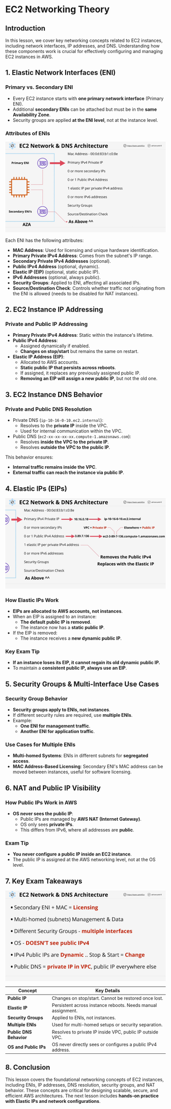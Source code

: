 # EC2 Networking Theory

## Introduction

In this lesson, we cover key networking concepts related to EC2 instances, including network interfaces, IP addresses, and DNS. Understanding how these components work is crucial for effectively configuring and managing EC2 instances in AWS.

## **1. Elastic Network Interfaces (ENI)**

### **Primary vs. Secondary ENI**

- Every EC2 instance starts with **one primary network interface** (Primary ENI).
- Additional **secondary ENIs** can be attached but must be in the **same Availability Zone**.
- Security groups are applied **at the ENI level**, not at the instance level.

### **Attributes of ENIs**

![alt text](./Images/image-25.png)

Each ENI has the following attributes:

- **MAC Address**: Used for licensing and unique hardware identification.
- **Primary Private IPv4 Address**: Comes from the subnet's IP range.
- **Secondary Private IPv4 Addresses** (optional).
- **Public IPv4 Address** (optional, dynamic).
- **Elastic IP (EIP)** (optional, static public IP).
- **IPv6 Addresses** (optional, always public).
- **Security Groups**: Applied to ENI, affecting all associated IPs.
- **Source/Destination Check**: Controls whether traffic not originating from the ENI is allowed (needs to be disabled for NAT instances).

## **2. EC2 Instance IP Addressing**

### **Private and Public IP Addressing**

- **Primary Private IPv4 Address**: Static within the instance's lifetime.
- **Public IPv4 Address**:
  - Assigned dynamically if enabled.
  - **Changes on stop/start** but remains the same on restart.
- **Elastic IP Address (EIP)**:
  - Allocated to AWS accounts.
  - **Static public IP that persists across reboots**.
  - If assigned, it replaces any previously assigned public IP.
  - **Removing an EIP will assign a new public IP**, but not the old one.

## **3. EC2 Instance DNS Behavior**

### **Private and Public DNS Resolution**

- Private DNS (`ip-10-16-0-10.ec2.internal`):
  - Resolves to the **private IP** inside the VPC.
  - Used for internal communication within the VPC.
- Public DNS (`ec2-xx-xx-xx-xx.compute-1.amazonaws.com`):
  - Resolves **inside the VPC to the private IP**.
  - Resolves **outside the VPC to the public IP**.

This behavior ensures:

- **Internal traffic remains inside the VPC**.
- **External traffic can reach the instance via public IP**.

## **4. Elastic IPs (EIPs)**

![alt text](./Images/image-26.png)

### **How Elastic IPs Work**

- **EIPs are allocated to AWS accounts, not instances**.
- When an EIP is assigned to an instance:
  - **The default public IP is removed**.
  - The instance now has a **static public IP**.
- If the EIP is removed:
  - The instance receives a **new dynamic public IP**.

### **Key Exam Tip**

- **If an instance loses its EIP, it cannot regain its old dynamic public IP.**
- To maintain a **consistent public IP, always use an EIP**.

## **5. Security Groups & Multi-Interface Use Cases**

### **Security Group Behavior**

- **Security groups apply to ENIs, not instances**.
- If different security rules are required, use **multiple ENIs**.
- Example:
  - **One ENI for management traffic**.
  - **Another ENI for application traffic**.

### **Use Cases for Multiple ENIs**

- **Multi-homed Systems**: ENIs in different subnets for **segregated access**.
- **MAC Address-Based Licensing**: Secondary ENI's MAC address can be moved between instances, useful for software licensing.

## **6. NAT and Public IP Visibility**

### **How Public IPs Work in AWS**

- **OS never sees the public IP**:
  - Public IPs are managed by **AWS NAT (Internet Gateway)**.
  - OS only sees **private IPs**.
  - This differs from IPv6, where all addresses are **public**.

### **Exam Tip**

- **You never configure a public IP inside an EC2 instance**.
- The public IP is assigned at the AWS networking level, not at the OS level.

## **7. Key Exam Takeaways**

![alt text](./Images/image-27.png)

| Concept                 | Key Details                                                  |
| ----------------------- | ------------------------------------------------------------ |
| **Public IP**           | Changes on stop/start. Cannot be restored once lost.         |
| **Elastic IP**          | Persistent across instance reboots. Needs manual assignment. |
| **Security Groups**     | Applied to ENIs, not instances.                              |
| **Multiple ENIs**       | Used for multi-homed setups or security separation.          |
| **Public DNS Behavior** | Resolves to private IP inside VPC, public IP outside VPC.    |
| **OS and Public IPs**   | OS never directly sees or configures a public IPv4 address.  |

## **8. Conclusion**

This lesson covers the foundational networking concepts of EC2 instances, including ENIs, IP addresses, DNS resolution, security groups, and NAT behavior. These concepts are critical for designing scalable, secure, and efficient AWS architectures. The next lesson includes **hands-on practice with Elastic IPs and network configurations**.
